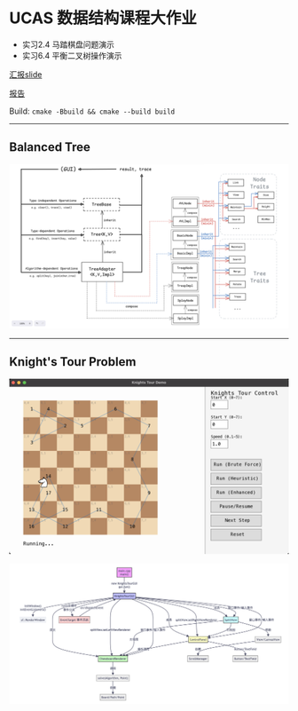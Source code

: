 # UCAS 数据结构课程大作业

- 实习2.4 马踏棋盘问题演示
- 实习6.4 平衡二叉树操作演示

[汇报slide](report/slide.pdf)

[报告](report/report.pdf)

Build: `cmake -Bbuild && cmake --build build`

---

## Balanced Tree

![](report/assets/tree-hierarchy.png)

---

## Knight's Tour Problem

![](report/assets/knights-gui-demo.png)

![](report/assets/knights-gui.png)
